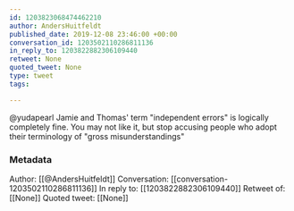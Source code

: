 ```yaml
---
id: 1203823068474462210
author: AndersHuitfeldt
published_date: 2019-12-08 23:46:00 +00:00
conversation_id: 1203502110286811136
in_reply_to: 1203822882306109440
retweet: None
quoted_tweet: None
type: tweet
tags:

---
```


@yudapearl Jamie and Thomas' term "independent errors" is logically completely fine. You may not like it, but stop accusing people who adopt their terminology of "gross misunderstandings"

### Metadata

Author: [[@AndersHuitfeldt]]
Conversation: [[conversation-1203502110286811136]]
In reply to: [[1203822882306109440]]
Retweet of: [[None]]
Quoted tweet: [[None]]
